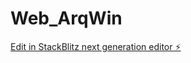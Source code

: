 # Web_ArqWin

[Edit in StackBlitz next generation editor ⚡️](https://stackblitz.com/~/github.com/ZAyriaz28/Web_ArqWin)